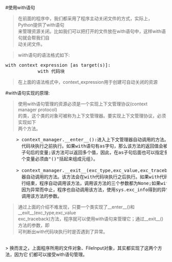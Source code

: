 #使用with语句
> 在前面的程序中，我们都采用了程序主动关闭文件的方式，实际上，Python提供了with语句<br>
  来管理资源关闭。比如我们可以把打开的文件放在with语句中，这样with语句就会帮我们自<br>
  动关闭文件。<br>
 
> wiith语句的语法格式如下:<br>
<pre>
with context expression [as target(s)]:
            with 代码块
</pre>

> 在上面的语法格式中，context_expression用于创建可自动关闭的资源


#with语句实现的原理:
> 使用with语句管理的资源必须是一个实现上下文管理协议(context manager protocol)<br>
  的类，这个类的对象可被称为上下文管理器。要实现上下文管理协议，必须实现如下<br>
  两个方法。<br>

<pre>
    > context_manager.__enter__():进入上下文管理器自动调用的方法。该方法会在with
      代码块执行之前执行。如果with语句有as字句，那么该方法的返回值会被赋值给as
      子句后的变量;该方法可以返回多个值，因此，在as子句后面也可以指定多个变量(多
      个变量必须由"()"括起来组成元组)。
    
    > context_manager.__exit__(exc_type,exc_value,exc_traceback):退出上下文管理
      器自动调用的方法。该方法会在with代码块执行之后执行。如果with代码块成功执
      行结束，程序自动调用该方法，调用该方法的三个参数都为None;如果with代码块因
      因为异常而中止，程序也自动调用该方法，使用sys.exc_info得到的异常信息将作为
      调用该方法的参数。
</pre>

> 通过上面的介绍不难发现，只要一个类实现了__enter__()和__exit__(exc_type,exc_value<br>
  exc_traceback)方法，程序就可以使用with语句来管理它；通过__exit__()方法的参数，即<br>
  可判断出with代码块执行时是否遇到了异常。<br>
<br>
> 换而言之，上面程序所用的文件对象、FileInput对象，其实都实现了这两个方法，因为它
  们都可以接受with语句管理。<br>


